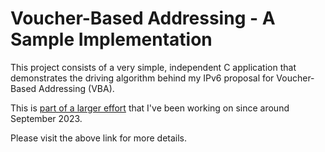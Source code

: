 # Voucher-Based Addressing - A Sample Implementation
This project consists of a very simple, independent C application that demonstrates the driving algorithm behind my IPv6 proposal for Voucher-Based Addressing (VBA).

This is [part of a larger effort](https://github.com/NotsoanoNimus/draft-puhl-6man-ndp-vba-00) that I've been working on since around September 2023.

Please visit the above link for more details.
